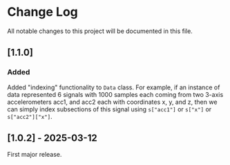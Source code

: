 # Change Log
All notable changes to this project will be documented in this file.

## [1.1.0]

### Added
Added "indexing" functionality to `Data` class. For example, if an instance of data represented 6 signals with 1000 samples each coming from two 3-axis accelerometers acc1, and acc2 each with coordinates x, y, and z, then we can simply index subsections of this signal using `s["acc1"]` or `s["x"]` or `s["acc2"]["x"]`. 


## [1.0.2] - 2025-03-12
 
First major release.
